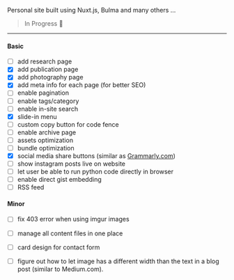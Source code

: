 Personal site built using Nuxt.js, Bulma and many others ...

> In Progress :construction:

-----

#### Basic

- [ ] add research page
- [x] add publication page
- [x] add photography page
- [x] add meta info for each page (for better SEO)
- [ ] enable pagination
- [ ] enable tags/category
- [ ] enable in-site search
- [x] slide-in menu
- [ ] custom copy button for code fence
- [ ] enable archive page
- [ ] assets optimization
- [ ] bundle optimization
- [x] social media share buttons (similar as [Grammarly.com](app.grammarly.com))
- [ ] show instagram posts live on website
- [ ] let user be able to run python code directly in browser
- [ ] enable direct gist embedding
- [ ] RSS feed

#### Minor

- [ ] fix 403 error when using imgur images
- [ ] manage all content files in one place
- [ ] card design for contact form
- [ ] figure out how to let image has a different width than the text in a blog post (similar to Medium.com).

